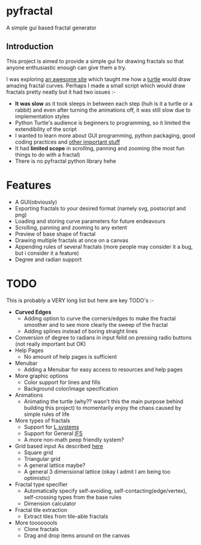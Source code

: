 # pyfractal
A simple gui based fractal generator

## Introduction
This project is aimed to provide a simple gui for drawing fractals so that anyone enthusiastic enough can give them a try.

I was exploring [an awesome site](http://www.fractalcurves.com/) which taught me how a [turtle](https://docs.python.org/3/library/turtle.html) would draw amazing fractal curves.
Perhaps I made a small script which would draw fractals pretty neatly but it had two issues :-
* **It was slow** as it took sleeps in between each step (huh is it a turtle or a rabbit) and even after turning the animations off, it was still slow due to implementation styles
* Python Turtle's audience is beginners to programming, so it limited the extendibility of the script
* I wanted to learn more about GUI programming, python packaging, good coding practices and [other important stuff](https://stackoverflow.com/questions/11828270/how-do-i-exit-the-vim-editor)
* It had **limited scope** in scrolling, panning and zooming (the most fun things to do with a fractal)
* There is no pyfractal python library hehe

# Features
* A GUI(obviously)
* Exporting fractals to your desired format (namely svg, postscript and png)
* Loading and storing curve parameters for future endeavours
* Scrolling, panning and zooming to any extent
* Preview of base shape of fractal
* Drawing multiple fractals at once on a canvas
* Appending rules of several fractals (more people may consider it a bug, but i consider it a feature)
* Degree and radian support

# TODO 
This is probably a VERY long list but here are key TODO's :-
* **Curved Edges** 
  * Adding option to curve the corners/edges to make the fractal smoother and to see more clearly the sweep of the fractal
  * Adding splines instead of boring straight lines
* Conversion of degree to radians in input feild on pressing radio buttons (not really important but OK)
* Help Pages
  * No amount of help pages is sufficient
* Menubar
  * Adding a Menubar for easy access to resources and help pages
* More graphic options
  * Color support for lines and fills
  * Background color/image specification 
* Animations
  * Animating the turtle (why?? wasn't this the main purpose behind building this project) to momentarily enjoy the chaos caused by simple rules of life  
* More types of fractals
  * Support for [L systems](https://en.wikipedia.org/wiki/L-system)
  * Support for General [IFS](https://en.wikipedia.org/wiki/Iterated_function_system)
  * A more non-math peep friendly system?
* Grid based input
As described [here](http://www.fractalcurves.com/Taxonomy.html)
  * Square grid
  * Triangular grid
  * A general lattice maybe?
  * A general 3 dimensional lattice (okay I admit I am being too optimistic)
* Fractal type specifier
  * Automatically specify self-avoiding, self-contacting(edge/vertex), self-crossing types from the base rules
  * Dimension calculator
* Fractal tile extraction
  * Extract tiles from tile-able fractals
* More toooooools
  * Clone fractals
  * Drag and drop items around on the canvas
  
